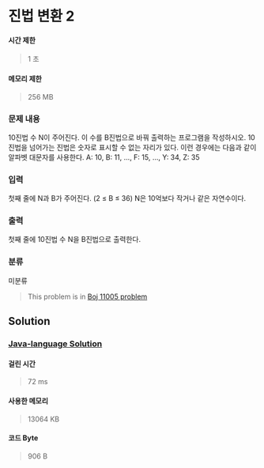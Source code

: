 # 진법 변환 2
#### 시간 제한
> 1 초
#### 메모리 제한
> 256 MB
### 문제 내용

10진법 수 N이 주어진다. 이 수를 B진법으로 바꿔 출력하는 프로그램을 작성하시오.
10진법을 넘어가는 진법은 숫자로 표시할 수 없는 자리가 있다. 이런 경우에는 다음과 같이 알파벳 대문자를 사용한다.
A: 10, B: 11, ..., F: 15, ..., Y: 34, Z: 35

### 입력

첫째 줄에 N과 B가 주어진다. (2 ≤ B ≤ 36) N은 10억보다 작거나 같은 자연수이다.

### 출력

첫째 줄에 10진법 수 N을 B진법으로 출력한다.

### 분류
미분류
> This problem is in [Boj 11005 problem](https://www.acmicpc.net/problem/11005)

## Solution
### [Java-language Solution](./main.java)
#### 걸린 시간
> 72 ms
#### 사용한 메모리
> 13064 KB
#### 코드 Byte
> 906 B
